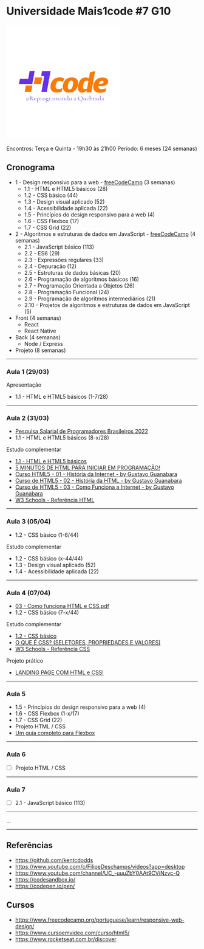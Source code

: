 # Universidade Mais1code #7 G10

[<img alt="Mais1Code" width="300px" src="logo.png" />](https://mais1code.com.br/)

Encontros: Terça e Quinta - 19h30 às 21h00
Período: 6 meses (24 semanas)

## Cronograma

- 1 - Design responsivo para a web - [freeCodeCamp](https://www.freecodecamp.org/portuguese/learn/responsive-web-design/) (3 semanas)
  - 1.1 - HTML e HTML5 básicos (28)
  - 1.2 - CSS básico (44)
  - 1.3 - Design visual aplicado (52)
  - 1.4 -  Acessibilidade aplicada (22)
  - 1.5 - Princípios do design responsivo para a web (4)
  - 1.6 - CSS Flexbox (17)
  - 1.7 - CSS Grid (22)
- 2 - Algoritmos e estruturas de dados em JavaScript - [freeCodeCamp](https://www.freecodecamp.org/portuguese/learn/javascript-algorithms-and-data-structures/) (4 semanas)
  - 2.1 - JavaScript básico (113)
  - 2.2 - ES6 (29)
  - 2.3 - Expressões regulares (33)
  - 2.4 - Depuração (12)
  - 2.5 - Estruturas de dados básicas (20)
  - 2.6 - Programação de algoritmos básicos (16)
  - 2.7 - Programação Orientada a Objetos (26)
  - 2.8 - Programação Funcional (24)
  - 2.9 - Programação de algoritmos intermediários (21)
  - 2.10 - Projetos de algoritmos e estruturas de dados em JavaScript (5)
- Front (4 semanas)
  - React
  - React Native
- Back (4 semanas)
  - Node / Express
- Projeto (8 semanas)

---

### Aula 1 (29/03)

Apresentação

-  1.1 - HTML e HTML5 básicos (1-7/28)

---
### Aula 2 (31/03)

- [Pesquisa Salarial de Programadores Brasileiros 2022](https://pesquisa.codigofonte.com.br/2022)
- 1.1 - HTML e HTML5 básicos (8-x/28)

Estudo complementar
-  [1.1 - HTML e HTML5 básicos](https://www.freecodecamp.org/portuguese/learn/responsive-web-design/#basic-html-and-html5)
-  [5 MINUTOS DE HTML PARA INICIAR EM PROGRAMAÇÃO!](https://www.youtube.com/watch?v=3oSIqIqzN3M)
-  [Curso HTML5 - 01 - História da Internet - by Gustavo Guanabara](https://youtu.be/rsFCVjr5yxc)
-  [Curso de HTML5 - 02 - História da HTML - by Gustavo Guanabara](https://youtu.be/NSmapCNcSyI)
-  [Curso de HTML5 - 03 - Como Funciona a Internet - by Gustavo Guanabara](https://youtu.be/LMfeZ6XD0No)
-  [W3 Schools - Referência HTML](https://www.w3schools.com/html/default.asp)

---
### Aula 3 (05/04)

- 1.2 - CSS básico (1-6/44)

Estudo complementar
-  1.2 - CSS básico (x-44/44)
-  1.3 - Design visual aplicado (52)
-  1.4 - Acessibilidade aplicada (22)

---
### Aula 4 (07/04)

- [03 - Como funciona HTML e CSS.pdf](https://github.com/gustavoguanabara/html-css/blob/master/aulas-pdf/03%20-%20Como%20funciona%20HTML%20e%20CSS.pdf)
-  1.2 - CSS básico (7-x/44)

Estudo complementar
-  [1.2 - CSS básico](https://www.freecodecamp.org/portuguese/learn/responsive-web-design/#basic-html-and-html5)
- [O QUE É CSS? (SELETORES, PROPRIEDADES E VALORES)](https://youtu.be/LWU2OR19ZG4)
- [W3 Schools - Referência CSS](https://www.w3schools.com/css/default.asp)

Projeto prático
- [LANDING PAGE COM HTML e CSS!](https://youtu.be/llF6vD-RljE)


---
### Aula 5

- 1.5 - Princípios do design responsivo para a web (4)
- 1.6 - CSS Flexbox (1-x/17)
- 1.7 - CSS Grid (22)
- Projeto HTML / CSS
- [Um guia completo para Flexbox](https://css--tricks-com.translate.goog/snippets/css/a-guide-to-flexbox/?_x_tr_sl=en&_x_tr_tl=pt&_x_tr_hl=pt-BR&_x_tr_pto=wapp)

---
### Aula 6

- [ ] Projeto HTML / CSS

---
### Aula 7

- [ ] 2.1 - JavaScript básico (113)

---
...

---

## Referências

- https://github.com/kentcdodds
- https://www.youtube.com/c/FilipeDeschamps/videos?app=desktop
- https://www.youtube.com/channel/UC_-uuuZbY0AAt9CViNzvc-Q
- https://codesandbox.io/
- https://codepen.io/pen/

## Cursos
- https://www.freecodecamp.org/portuguese/learn/responsive-web-design/
- https://www.cursoemvideo.com/curso/html5/
- https://www.rocketseat.com.br/discover